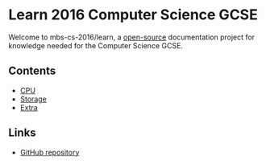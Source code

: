 Learn 2016 Computer Science GCSE
================================

Welcome to mbs-cs-2016/learn, a [open-source](https://github.com/mbs-cs-2016/learn) documentation project for knowledge needed for the Computer Science GCSE.

## Contents

- [CPU](./cpu/)
- [Storage](./storage/)
- [Extra](./extra/)

## Links

- [GitHub repository](https://github.com/mbs-cs-2016/learn)

